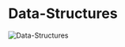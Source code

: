 # Data-Structures
![Data-Structures](https://www.google.com/url?sa=i&url=https%3A%2F%2Fdev.to%2Frahhularora%2Fthe-ultimate-guide-for-data-structures-algorithm-interviews-npo&psig=AOvVaw3O3OVNF1NlbHbVzEml7GHE&ust=1646910757926000&source=images&cd=vfe&ved=0CAsQjRxqFwoTCLimx_LyuPYCFQAAAAAdAAAAABAD)
